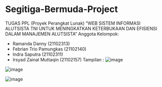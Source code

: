# Segitiga-Bermuda-Project
TUGAS PPL (Proyek Perangkat Lunak)
“WEB SISTEM INFORMASI ALUTSISTA TNI UNTUK MENINGKATKAN KETERBUKAAN DAN EFISIENSI DALAM MANAJEMEN ALUTSISTA” 
Anggota Kelompok:
- Ramanda Danny (21102313)
- Febrian Trio Pamungkas (21102140)
- Indra Saputra (21102311)
- Irsyad Zainal Muttaqin (21102157)
Tampilan :
![image](https://github.com/zcdanny/Segitiga-Bermuda-Project/assets/100658079/2fbf208b-0cb2-49af-8485-db36b8ba9990)

![image](https://github.com/zcdanny/Segitiga-Bermuda-Project/assets/100658079/1eca2dcc-8273-4073-bff0-d220eeb2c822)

![image](https://github.com/zcdanny/Segitiga-Bermuda-Project/assets/100658079/47f55bac-7d27-4ded-ad4a-226f997d63ae)
